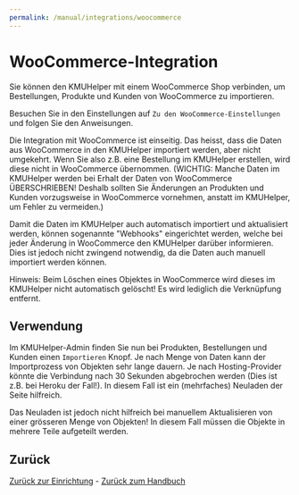 ```yaml
---
permalink: /manual/integrations/woocommerce
---
```


# WooCommerce-Integration

Sie können den KMUHelper mit einem WooCommerce Shop verbinden, um Bestellungen, Produkte und Kunden von WooCommerce zu importieren.

Besuchen Sie in den Einstellungen auf `Zu den WooCommerce-Einstellungen` und folgen Sie den Anweisungen.

Die Integration mit WooCommerce ist einseitig. Das heisst, dass die Daten aus WooCommerce in den KMUHelper importiert werden, aber nicht umgekehrt. Wenn Sie also z.B. eine Bestellung im KMUHelper erstellen, wird diese nicht in WooCommerce übernommen. (WICHTIG: Manche Daten im KMUHelper werden bei Erhalt der Daten von WooCommerce ÜBERSCHRIEBEN! Deshalb sollten Sie Änderungen an Produkten und Kunden vorzugsweise in WooCommerce vornehmen, anstatt im KMUHelper, um Fehler zu vermeiden.)

Damit die Daten im KMUHelper auch automatisch importiert und aktualisiert werden, können sogenannte "Webhooks" eingerichtet werden, welche bei jeder Änderung in WooCommerce den KMUHelper darüber informieren. Dies ist jedoch nicht zwingend notwendig, da die Daten auch manuell importiert werden können.

Hinweis: Beim Löschen eines Objektes in WooCommerce wird dieses im KMUHelper nicht automatisch gelöscht! Es wird lediglich die Verknüpfung entfernt.

## Verwendung

Im KMUHelper-Admin finden Sie nun bei Produkten, Bestellungen und Kunden einen `Importieren` Knopf. Je nach Menge von Daten kann der Importprozess von Objekten sehr lange dauern. Je nach Hosting-Provider könnte die Verbindung nach 30 Sekunden abgebrochen werden (Dies ist z.B. bei Heroku der Fall!). In diesem Fall ist ein (mehrfaches) Neuladen der Seite hilfreich.

Das Neuladen ist jedoch nicht hilfreich bei manuellem Aktualisieren von einer grösseren Menge von Objekten! In diesem Fall müssen die Objekte in mehrere Teile aufgeteilt werden.

## Zurück

[Zurück zur Einrichtung](../setup.md#integrationen) - [Zurück zum Handbuch](../README.md#inhalt)
